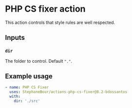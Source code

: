 # PHP CS fixer action

This action controls that style rules are well respected.

## Inputs

### `dir`

The folder to control. Default `"."`.

## Example usage

```yaml
- name: PHP CS Fixer
  uses: StephaneBour/actions-php-cs-fixer@8.2-bdossantos
  with:
    dir: './src'
```
